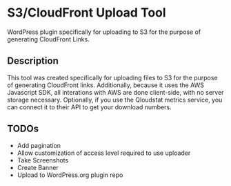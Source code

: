 S3/CloudFront Upload Tool
=========================

WordPress plugin specifically for uploading to S3 for the purpose of generating CloudFront Links. 

Description
-----------

This tool was created specifically for uploading files to S3 for the purpose of generating CloudFront links. Additionally, because it uses the AWS Javascript SDK, all interations with AWS are done client-side, with no server storage necessary. Optionally, if you use the Qloudstat metrics service, you can connect it to their API to get your download numbers. 

TODOs
-----

* Add pagination
* Allow customization of access level required to use uploader
* Take Screenshots
* Create Banner
* Upload to WordPress.org plugin repo